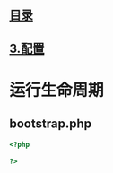 ## [目录](https://github.com/jhq0113/yafr/blob/master/docs/index.md)

## [3.配置](https://github.com/jhq0113/yafr/blob/master/docs/3.配置.md)

# 运行生命周期

## bootstrap.php

```php
<?php
 
?>
```